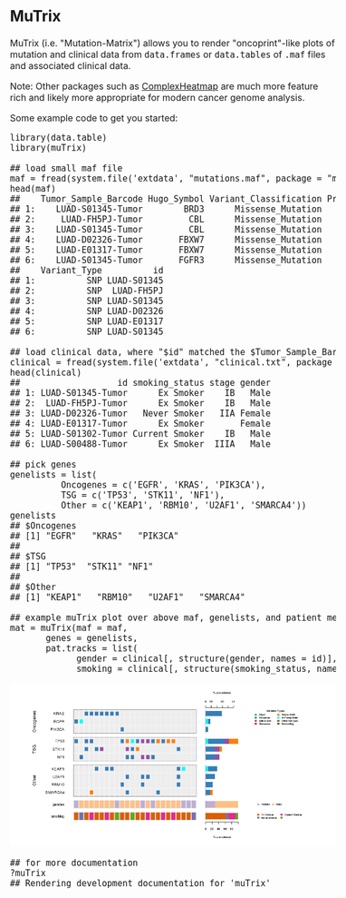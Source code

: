 <style type="text/css">
body, td {
   font-size: 16px;
}
pre code, pre, code {
  font-size: 15px;
  color: rgb(20, 20, 20);
  white-space: pre !important;
  overflow-x: scroll !important;
  word-break: keep-all !important;
  word-wrap: initial !important;
}

h1{
  font-size: 22pt;
  }

h2{
  font-size: 20pt;
  }

h3{
  font-size: 16pt;
  }


</style>

MuTrix
------

MuTrix (i.e. "Mutation-Matrix") allows you to render "oncoprint"-like
plots of mutation and clinical data from `data.frames` or `data.tables`
of `.maf` files and associated clinical data.

Note: Other packages such as
[ComplexHeatmap](https://jokergoo.github.io/ComplexHeatmap-reference/book/oncoprint.html)
are much more feature rich and likely more appropriate for modern cancer
genome analysis.

Some example code to get you started:

    library(data.table)
    library(muTrix)

    ## load small maf file
    maf = fread(system.file('extdata', "mutations.maf", package = "muTrix"))
    head(maf)
    ##    Tumor_Sample_Barcode Hugo_Symbol Variant_Classification Protein_Change
    ## 1:    LUAD-S01345-Tumor        BRD3      Missense_Mutation        p.Q531*
    ## 2:     LUAD-FH5PJ-Tumor         CBL      Missense_Mutation        p.G415S
    ## 3:    LUAD-S01345-Tumor         CBL      Missense_Mutation        p.Q175*
    ## 4:    LUAD-D02326-Tumor       FBXW7      Missense_Mutation        p.W365*
    ## 5:    LUAD-E01317-Tumor       FBXW7      Missense_Mutation        p.V464E
    ## 6:    LUAD-S01345-Tumor       FGFR3      Missense_Mutation        p.R750C
    ##    Variant_Type          id
    ## 1:          SNP LUAD-S01345
    ## 2:          SNP  LUAD-FH5PJ
    ## 3:          SNP LUAD-S01345
    ## 4:          SNP LUAD-D02326
    ## 5:          SNP LUAD-E01317
    ## 6:          SNP LUAD-S01345

    ## load clinical data, where "$id" matched the $Tumor_Sample_Barcode field in maf
    clinical = fread(system.file('extdata', "clinical.txt", package = "muTrix"))
    head(clinical)
    ##                   id smoking_status stage gender
    ## 1: LUAD-S01345-Tumor      Ex Smoker    IB   Male
    ## 2:  LUAD-FH5PJ-Tumor      Ex Smoker    IB   Male
    ## 3: LUAD-D02326-Tumor   Never Smoker   IIA Female
    ## 4: LUAD-E01317-Tumor      Ex Smoker       Female
    ## 5: LUAD-S01302-Tumor Current Smoker    IB   Male
    ## 6: LUAD-S00488-Tumor      Ex Smoker  IIIA   Male

    ## pick genes
    genelists = list(
              Oncogenes = c('EGFR', 'KRAS', 'PIK3CA'),
              TSG = c('TP53', 'STK11', 'NF1'),
              Other = c('KEAP1', 'RBM10', 'U2AF1', 'SMARCA4'))
    genelists
    ## $Oncogenes
    ## [1] "EGFR"   "KRAS"   "PIK3CA"
    ## 
    ## $TSG
    ## [1] "TP53"  "STK11" "NF1"  
    ## 
    ## $Other
    ## [1] "KEAP1"   "RBM10"   "U2AF1"   "SMARCA4"

    ## example muTrix plot over above maf, genelists, and patient metadata
    mat = muTrix(maf = maf,
           genes = genelists,
           pat.tracks = list(
                 gender = clinical[, structure(gender, names = id)], ## vectors named by patient id
                 smoking = clinical[, structure(smoking_status, names = id)]))

![](tutorial_files/figure-markdown_strict/unnamed-chunk-5-1.png)

    ## for more documentation
    ?muTrix
    ## Rendering development documentation for 'muTrix'
